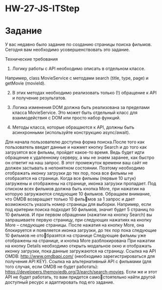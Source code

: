 # HW-27-JS-ITStep

# Задание

У вас недавно было задание по созданию страницы поиска фильмов. Сегодня вам необходимо усовершенствовать это задание. 

Технические требования

1. Логику работы с API необходимо описать в отдельном классе.

Например, class MovieService с методами search (title, type, page) и getMovie (movieId).

2. В этих методах необходимо реализовать только (!) обращение к API и получение результатов.

3. Логика изменения DOM должна быть реализована за пределами класса MovieService. Это может быть отдельный класс для взаимодействия с DOM или просто набор функций.

4. Методы класса, которые обращаются к API, должны быть асинхронными (используйте конструкцию async/await).

Для начала пользователю доступна форма поиска.После того как пользователь введет данные и нажмет кнопку Search и до того как загрузятся все фильмы, пройдет какое-то время. Ведь будет идти обращение к удаленному серверу, а мы не знаем заранее, как быстро он ответит на наш запрос. В этот промежуток времени ваш сайт не должен застывать в непонятном состоянии. Поэтому необходимо отображать иконку загрузки до тех пор, пока 
все фильмы не отобразятся на странице. Когда все фильмы (первые 10 штук) загружены и отображены на странице, иконка загрузки пропадает. 
Под списком всех фильмов должна быть кнопка More, при нажатии на которую загружаются следующие 10 фильмов. 
Обращаем внимание, что OMDB возвращает только 10 филь￾мов за 1 запрос и дает возможность указать номер страницы для выборки. Например, если под критерии поиска подходит 50 фильмов, значит будет 5 страниц по 10 фильмов. И при первом обращении (нажатии на кнопку Search) вы запрашиваете первую страницу, при следующих нажатиях на кнопку More – следующие страницы.
После нажатия на кнопку More, она блокируется и появляется иконка загрузки, до тех пор пока следующие 10 фильмов не ото￾бразятся на странице
Следующие фильмы уже отображены на странице, и кнопка More разблокирована 
При нажатии на кнопку Details необходимо открыть модальное окно и отображать иконку загрузки, пока данные загружаются на страницу.
Ссылка на API OMDB: http://www.omdbapi.com/ (необходимо зарегистрироваться для получения API KEY).
Ссылка на альтернативный API с фильмами (для того случая, если OMDB не будет работать): https://developers.themoviedb.org/3/earch/search-movies. 
Если же и этот API не будет работать, то вам придется само￾стоятельно найти другой доступный ресурс и адаптировать под его задание.
